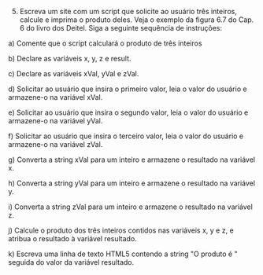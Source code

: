 5. Escreva um site com um script que solicite ao usuário três inteiros, calcule e imprima o produto deles. Veja o exemplo da figura 6.7 do Cap. 6 do livro dos Deitel. Siga a seguinte sequência de instruções:

a) Comente que o script calculará o produto de três inteiros 

b) Declare as variáveis x, y, z e result.

c) Declare as variáveis xVal, yVal e zVal.

d) Solicitar ao usuário que insira o primeiro valor, leia o valor do usuário e armazene-o na variável xVal.

e) Solicitar ao usuário que insira o segundo valor, leia o valor do usuário e armazene-o na variável yVal.

f) Solicitar ao usuário que insira o terceiro valor, leia o valor do usuário e armazene-o na variável zVal.

g) Converta a string xVal para um inteiro e armazene o resultado na variável x.

h) Converta a string yVal para um inteiro e armazene o resultado na variável y.

i) Converta a string zVal para um inteiro e armazene o resultado na variável z.

j) Calcule o produto dos três inteiros contidos nas variáveis x, y e z, e atribua o resultado à variável resultado.

k) Escreva uma linha de texto HTML5 contendo a string "O produto é " seguida do valor da variável resultado.
